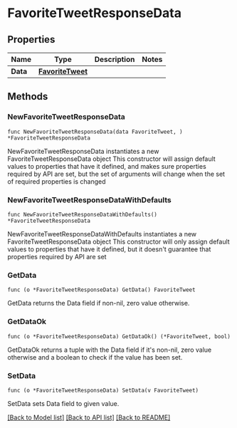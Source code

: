 # FavoriteTweetResponseData

## Properties

Name | Type | Description | Notes
------------ | ------------- | ------------- | -------------
**Data** | [**FavoriteTweet**](FavoriteTweet.md) |  | 

## Methods

### NewFavoriteTweetResponseData

`func NewFavoriteTweetResponseData(data FavoriteTweet, ) *FavoriteTweetResponseData`

NewFavoriteTweetResponseData instantiates a new FavoriteTweetResponseData object
This constructor will assign default values to properties that have it defined,
and makes sure properties required by API are set, but the set of arguments
will change when the set of required properties is changed

### NewFavoriteTweetResponseDataWithDefaults

`func NewFavoriteTweetResponseDataWithDefaults() *FavoriteTweetResponseData`

NewFavoriteTweetResponseDataWithDefaults instantiates a new FavoriteTweetResponseData object
This constructor will only assign default values to properties that have it defined,
but it doesn't guarantee that properties required by API are set

### GetData

`func (o *FavoriteTweetResponseData) GetData() FavoriteTweet`

GetData returns the Data field if non-nil, zero value otherwise.

### GetDataOk

`func (o *FavoriteTweetResponseData) GetDataOk() (*FavoriteTweet, bool)`

GetDataOk returns a tuple with the Data field if it's non-nil, zero value otherwise
and a boolean to check if the value has been set.

### SetData

`func (o *FavoriteTweetResponseData) SetData(v FavoriteTweet)`

SetData sets Data field to given value.



[[Back to Model list]](../README.md#documentation-for-models) [[Back to API list]](../README.md#documentation-for-api-endpoints) [[Back to README]](../README.md)


